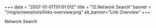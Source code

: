+++
date = "2007-01-01T01:01:01Z"
title = "12.Network Search"
banner = "/img/screenshots/links-overview.png"
alt_banner="Link Overview"
+++

Network Search

<!--more-->